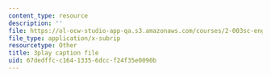 ```yaml
---
content_type: resource
description: ''
file: https://ol-ocw-studio-app-qa.s3.amazonaws.com/courses/2-003sc-engineering-dynamics-fall-2011/67dedffcc16413356dccf24f35e0090b_9CPA6WG6mRo.srt
file_type: application/x-subrip
resourcetype: Other
title: 3play caption file
uid: 67dedffc-c164-1335-6dcc-f24f35e0090b
---
```

